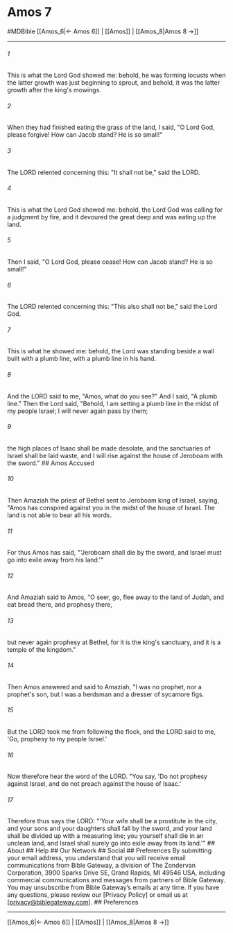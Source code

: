 # Amos 7
#MDBible
[[Amos_6|← Amos 6]] | [[Amos]] | [[Amos_8|Amos 8 →]]

***






###### 1 


This is what the Lord God showed me: behold, he was forming locusts when the latter growth was just beginning to sprout, and behold, it was the latter growth after the king's mowings. 





###### 2 


When they had finished eating the grass of the land, I said, "O Lord God, please forgive! How can Jacob stand? He is so small!" 





###### 3 


The LORD relented concerning this: "It shall not be," said the LORD. 





###### 4 


This is what the Lord God showed me: behold, the Lord God was calling for a judgment by fire, and it devoured the great deep and was eating up the land. 





###### 5 


Then I said, "O Lord God, please cease! How can Jacob stand? He is so small!" 





###### 6 


The LORD relented concerning this: "This also shall not be," said the Lord God. 





###### 7 


This is what he showed me: behold, the Lord was standing beside a wall built with a plumb line, with a plumb line in his hand. 





###### 8 


And the LORD said to me, "Amos, what do you see?" And I said, "A plumb line." Then the Lord said, "Behold, I am setting a plumb line in the midst of my people Israel; I will never again pass by them; 





###### 9 


the high places of Isaac shall be made desolate, and the sanctuaries of Israel shall be laid waste, and I will rise against the house of Jeroboam with the sword." ## Amos Accused 





###### 10 


Then Amaziah the priest of Bethel sent to Jeroboam king of Israel, saying, "Amos has conspired against you in the midst of the house of Israel. The land is not able to bear all his words. 





###### 11 


For thus Amos has said, "'Jeroboam shall die by the sword, and Israel must go into exile away from his land.'" 





###### 12 


And Amaziah said to Amos, "O seer, go, flee away to the land of Judah, and eat bread there, and prophesy there, 





###### 13 


but never again prophesy at Bethel, for it is the king's sanctuary, and it is a temple of the kingdom." 





###### 14 


Then Amos answered and said to Amaziah, "I was no prophet, nor a prophet's son, but I was a herdsman and a dresser of sycamore figs. 





###### 15 


But the LORD took me from following the flock, and the LORD said to me, 'Go, prophesy to my people Israel.' 





###### 16 


Now therefore hear the word of the LORD. "You say, 'Do not prophesy against Israel, and do not preach against the house of Isaac.' 





###### 17 


Therefore thus says the LORD: "'Your wife shall be a prostitute in the city, and your sons and your daughters shall fall by the sword, and your land shall be divided up with a measuring line; you yourself shall die in an unclean land, and Israel shall surely go into exile away from its land.'" ## About ## Help ## Our Network ## Social ## Preferences By submitting your email address, you understand that you will receive email communications from Bible Gateway, a division of The Zondervan Corporation, 3900 Sparks Drive SE, Grand Rapids, MI 49546 USA, including commercial communications and messages from partners of Bible Gateway. You may unsubscribe from Bible Gateway&rsquo;s emails at any time. If you have any questions, please review our [Privacy Policy] or email us at [privacy@biblegateway.com]. ## Preferences

***

[[Amos_6|← Amos 6]] | [[Amos]] | [[Amos_8|Amos 8 →]]
